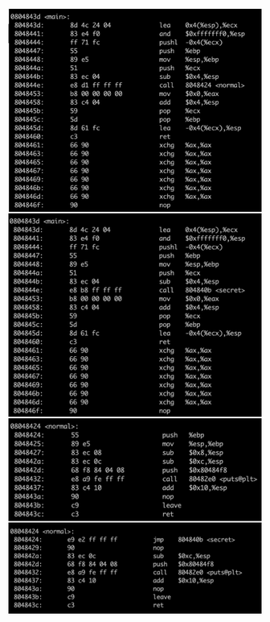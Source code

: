 ![Fig 1.1. Normal Program][img1]
![Fig 1.2. Patch 1 : ][img2]
![Fig 1.3. Normal Program][img3]
![Fig 1.4. Patch 2 : ][img4]

[img1]: ./1.png
[img2]: ./2.png
[img3]: ./3.png
[img4]: ./4.png
